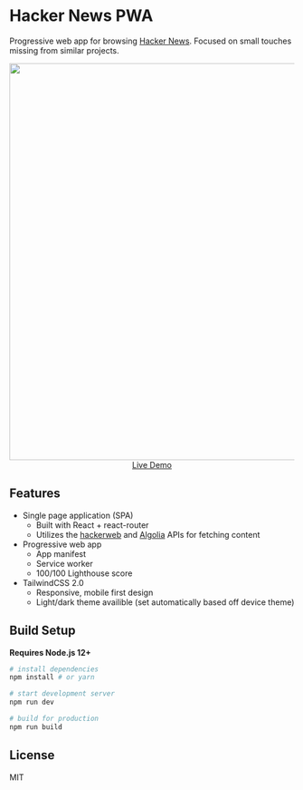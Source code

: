 # Hacker News PWA

Progressive web app for browsing [Hacker News](https://en.wikipedia.org/wiki/Hacker_News). Focused on small touches missing from similar projects. 

<p align="center">
  <a href="https://hn.xdv.com" target="_blank">
    <img src="https://i.imgur.com/p7YxYmw.png" width="700px">
    <br>
    Live Demo
  </a>
</p>

## Features

- Single page application (SPA)
  - Built with React + react-router
  - Utilizes the [hackerweb](https://github.com/cheeaun/node-hnapi) and [Algolia](https://hn.algolia.com/api) APIs for fetching content
- Progressive web app
  - App manifest
  - Service worker
  - 100/100 Lighthouse score
- TailwindCSS 2.0
  - Responsive, mobile first design
  - Light/dark theme availible (set automatically based off device theme)

## Build Setup

**Requires Node.js 12+**

``` bash
# install dependencies
npm install # or yarn

# start development server
npm run dev

# build for production
npm run build
```

## License

MIT
